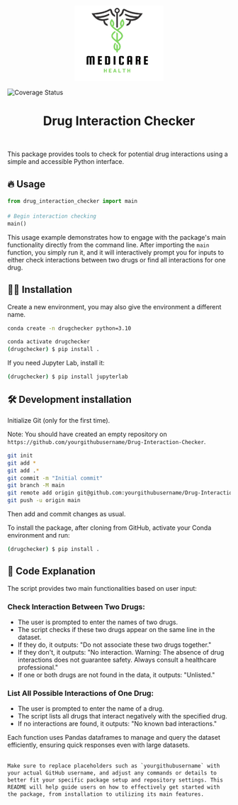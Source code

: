 <p align="center">
  <img src="assets/logo.png" alt="Project Logo" width="200"/>
</p>

![Coverage Status](https://codecov.io/gh/ytouati5/project_report/branch/main/graph/badge.svg)

<h1 align="center">
Drug Interaction Checker
</h1>

<br>

This package provides tools to check for potential drug interactions using a simple and accessible Python interface.

## 🔥 Usage

```python
from drug_interaction_checker import main

# Begin interaction checking
main()
```

This usage example demonstrates how to engage with the package's main functionality directly from the command line. After importing the `main` function, you simply run it, and it will interactively prompt you for inputs to either check interactions between two drugs or find all interactions for one drug.

## 👩‍💻 Installation

Create a new environment, you may also give the environment a different name.

```bash
conda create -n drugchecker python=3.10
```

```bash
conda activate drugchecker
(drugchecker) $ pip install .
```

If you need Jupyter Lab, install it:

```bash
(drugchecker) $ pip install jupyterlab
```

## 🛠️ Development installation

Initialize Git (only for the first time).

Note: You should have created an empty repository on `https://github.com/yourgithubusername/Drug-Interaction-Checker`.

```bash
git init
git add * 
git add .*
git commit -m "Initial commit" 
git branch -M main
git remote add origin git@github.com:yourgithubusername/Drug-Interaction-Checker.git 
git push -u origin main
```

Then add and commit changes as usual. 

To install the package, after cloning from GitHub, activate your Conda environment and run:

```bash
(drugchecker) $ pip install .
```

## 📖 Code Explanation

The script provides two main functionalities based on user input:

### Check Interaction Between Two Drugs:
- The user is prompted to enter the names of two drugs.
- The script checks if these two drugs appear on the same line in the dataset.
- If they do, it outputs: "Do not associate these two drugs together."
- If they don't, it outputs: "No interaction. Warning: The absence of drug interactions does not guarantee safety. Always consult a healthcare professional."
- If one or both drugs are not found in the data, it outputs: "Unlisted."

### List All Possible Interactions of One Drug:
- The user is prompted to enter the name of a drug.
- The script lists all drugs that interact negatively with the specified drug.
- If no interactions are found, it outputs: "No known bad interactions."

Each function uses Pandas dataframes to manage and query the dataset efficiently, ensuring quick responses even with large datasets.
```

Make sure to replace placeholders such as `yourgithubusername` with your actual GitHub username, and adjust any commands or details to better fit your specific package setup and repository settings. This README will help guide users on how to effectively get started with the package, from installation to utilizing its main features.
